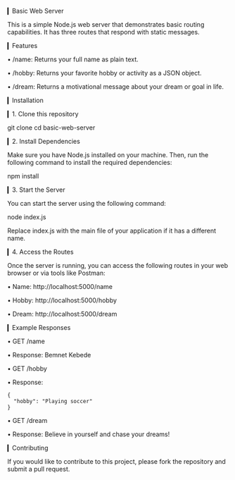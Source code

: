 ▎Basic Web Server

This is a simple Node.js web server that demonstrates basic routing capabilities. It has three routes that respond with static messages.

▎Features

• /name: Returns your full name as plain text.

• /hobby: Returns your favorite hobby or activity as a JSON object.

• /dream: Returns a motivational message about your dream or goal in life.

▎Installation

▎1. Clone this repository

git clone <repository-url>
cd basic-web-server


▎2. Install Dependencies

Make sure you have Node.js installed on your machine. Then, run the following command to install the required dependencies:

npm install


▎3. Start the Server

You can start the server using the following command:

node index.js


Replace index.js with the main file of your application if it has a different name.

▎4. Access the Routes

Once the server is running, you can access the following routes in your web browser or via tools like Postman:

• Name: http://localhost:5000/name

• Hobby: http://localhost:5000/hobby

• Dream: http://localhost:5000/dream

▎Example Responses

• GET /name

  • Response: Bemnet Kebede

  
• GET /hobby

  • Response: 
    
    {
      "hobby": "Playing soccer"
    }
    

  
• GET /dream

  • Response: Believe in yourself and chase your dreams!

▎Contributing

If you would like to contribute to this project, please fork the repository and submit a pull request.

